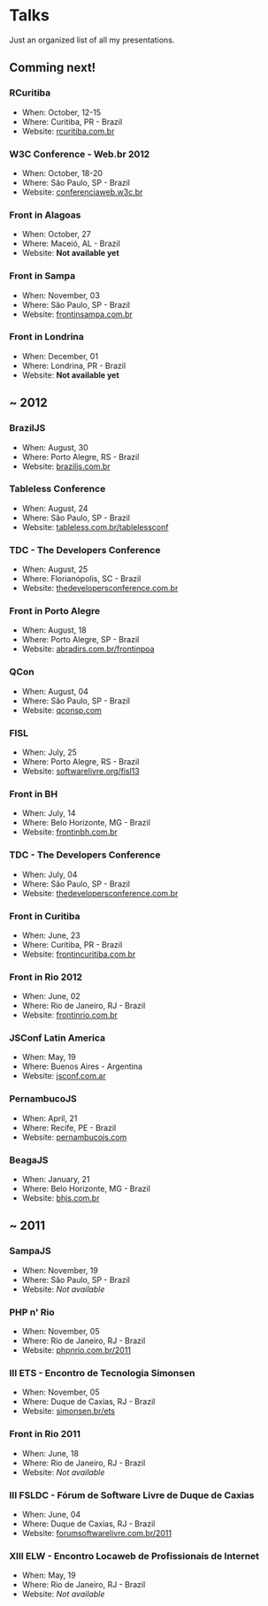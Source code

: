 # Talks

Just an organized list of all my presentations.

## Comming next!

### RCuritiba
<!--* Presentation title: *#*
* Presentation slides: *#* -->
* When: October, 12-15
* Where: Curitiba, PR - Brazil
* Website: [rcuritiba.com.br](http://rcuritiba.com.br/)

### W3C Conference - Web.br 2012
<!--* Presentation title: *#*
* Presentation slides: *#* -->
* When: October, 18-20
* Where: São Paulo, SP - Brazil
* Website: [conferenciaweb.w3c.br](http://conferenciaweb.w3c.br/)

### Front in Alagoas
* When: October, 27
* Where: Maceió, AL - Brazil
* Website: **Not available yet**

### Front in Sampa
* When: November, 03
* Where: São Paulo, SP - Brazil
* Website: [frontinsampa.com.br](http://www.frontinsampa.com.br/)

### Front in Londrina
* When: December, 01
* Where: Londrina, PR - Brazil
* Website: **Not available yet**

## ~ 2012

### BrazilJS
<!--* Presentation title: *#*
* Presentation slides: *#* -->
* When: August, 30
* Where: Porto Alegre, RS - Brazil
* Website: [braziljs.com.br](http://braziljs.com.br/)

### Tableless Conference
<!--* Presentation title: *#*
* Presentation slides: *#* -->
* When: August, 24
* Where: São Paulo, SP - Brazil
* Website: [tableless.com.br/tablelessconf](http://tableless.com.br/tablelessconf/)

### TDC - The Developers Conference
<!--* Presentation title: Como fugir do feijão com arroz usando Canvas, SVG e WebGL
* Presentation slides: *#* -->
* When: August, 25
* Where: Florianópolis, SC - Brazil
* Website: [thedevelopersconference.com.br](http://www.thedevelopersconference.com.br/)

### Front in Porto Alegre
<!--* Presentation title: *#*
* Presentation slides: *#* -->
* When: August, 18
* Where: Porto Alegre, SP - Brazil
* Website: [abradirs.com.br/frontinpoa](http://abradirs.com.br/frontinpoa/)

### QCon
<!--* Presentation title: *#*
* Presentation slides: *#* -->
* When: August, 04
* Where: São Paulo, SP - Brazil
* Website: [qconsp.com](http://qconsp.com/)

### FISL
<!--* Presentation title: *#*
* Presentation slides: *#* -->
* When: July, 25
* Where: Porto Alegre, RS - Brazil
* Website: [softwarelivre.org/fisl13](http://softwarelivre.org/fisl13/)

### Front in BH
<!--* Presentation title: CSS Sucks!
* Presentation slides: *#* -->
* When: July, 14
* Where: Belo Horizonte, MG - Brazil
* Website: [frontinbh.com.br](http://frontinbh.com.br/)

### TDC - The Developers Conference
<!--* Presentation title: Como fugir do feijão com arroz usando Canvas, SVG e WebGL
* Presentation slides: *#* -->
* When: July, 04
* Where: São Paulo, SP - Brazil
* Website: [thedevelopersconference.com.br](http://www.thedevelopersconference.com.br/)

### Front in Curitiba
<!--* Presentation title: How to use HTML5 without a time machine
* Presentation slides: *#* -->
* When: June, 23
* Where: Curitiba, PR - Brazil
* Website: [frontincuritiba.com.br](http://www.frontincuritiba.com.br/)

### Front in Rio 2012
<!--* Presentation title: CSS Sucks!
* Presentation slides: [talks.zenorocha.com/frontinrio-2012](http://talks.zenorocha.com/frontinrio-2012/)-->
* When: June, 02
* Where: Rio de Janeiro, RJ - Brazil
* Website: [frontinrio.com.br](http://frontinrio.com.br)

### JSConf Latin America
<!--* Presentation title: How to use Canvas, SVG and WebGL without a time machine
* Presentation slides: [talks.zenorocha.com/jsconf](http://talks.zenorocha.com/jsconf/)-->
* When: May, 19
* Where: Buenos Aires - Argentina
* Website: [jsconf.com.ar](http://jsconf.com.ar)

### PernambucoJS
<!--* Presentation title: Como fugir do feijão com arroz usando Canvas, SVG e WebGL
* Presentation slides: *#*-->
* When: April, 21
* Where: Recife, PE - Brazil
* Website: [pernambucojs.com](http://www.pernambucojs.com/)

### BeagaJS
<!--* Presentation title: How to use HTML5 without a time machine
* Presentation slides: *#*-->
* When: January, 21
* Where: Belo Horizonte, MG - Brazil
* Website: [bhjs.com.br](http://bhjs.com.br/)

## ~ 2011

### SampaJS
<!--* Presentation title: How to use HTML5 without a time machine
* Presentation slides: *#*-->
* When: November, 19
* Where: São Paulo, SP - Brazil
* Website: *Not available*

### PHP n' Rio
<!--* Presentation title: How to use HTML5 without a time machine
* Presentation slides: *#*-->
* When: November, 05
* Where: Rio de Janeiro, RJ - Brazil
* Website: [phpnrio.com.br/2011](http://www.phpnrio.com.br/2011/)

### III ETS - Encontro de Tecnologia Simonsen
<!--* Presentation title: *#*
* Presentation slides: *#*-->
* When: November, 05
* Where: Duque de Caxias, RJ - Brazil
* Website: [simonsen.br/ets](http://www.simonsen.br/ets)

### Front in Rio 2011
<!--* Presentation title: Breaking the HTML5 Boilerplate
* Presentation slides: [slideshare.net/zenorocha/desbravando-o-html5-boilerplate](http://www.slideshare.net/zenorocha/desbravando-o-html5-boilerplate)-->
* When: June, 18
* Where: Rio de Janeiro, RJ - Brazil
* Website: *Not available*

### III FSLDC - Fórum de Software Livre de Duque de Caxias
<!--* Presentation title: HTML5
* Presentation slides: [labs.zenorocha.com/html5/slides/](http://labs.zenorocha.com/html5/slides/)-->
* When: June, 04
* Where: Duque de Caxias, RJ - Brazil
* Website: [forumsoftwarelivre.com.br/2011](http://forumsoftwarelivre.com.br/2011/)

### XIII ELW - Encontro Locaweb de Profissionais de Internet
<!--* Presentation title: Building robust projects with HTML5
* Presentation slides: [slideshare.net/zenorocha/construindo-projetos-robustos-em-html5](http://www.slideshare.net/zenorocha/construindo-projetos-robustos-em-html5)-->
* When: May, 19
* Where: Rio de Janeiro, RJ - Brazil
* Website: *Not available*

<!--## ~ 2010

### V Convescote Caos!
* Presentation title: Wordpress
* Presentation slides: [slideshare.net/zenorocha/wordpress-4948450](http://www.slideshare.net/zenorocha/wordpress-4948450)
* When: August, 10
* Where: Rio de Janeiro, RJ - Brazil
* Website: [forumsoftwarelivre.com.br/2011](http://forumsoftwarelivre.com.br/2011/)
-->